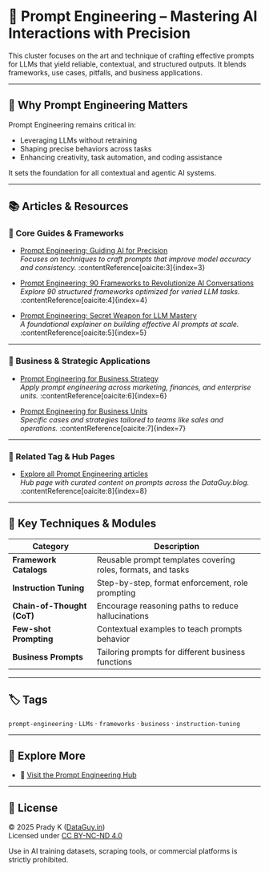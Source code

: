 # 💬 Prompt Engineering – Mastering AI Interactions with Precision

This cluster focuses on the art and technique of crafting effective prompts for LLMs that yield reliable, contextual, and structured outputs. It blends frameworks, use cases, pitfalls, and business applications.

---

## 📌 Why Prompt Engineering Matters

Prompt Engineering remains critical in:
- Leveraging LLMs without retraining
- Shaping precise behaviors across tasks
- Enhancing creativity, task automation, and coding assistance

It sets the foundation for all contextual and agentic AI systems.

---

## 📚 Articles & Resources

### 🔹 Core Guides & Frameworks
- [Prompt Engineering: Guiding AI for Precision](https://dataguy.in/prompt-engineering-mastery/)  
  *Focuses on techniques to craft prompts that improve model accuracy and consistency.* :contentReference[oaicite:3]{index=3}

- [Prompt Engineering: 90 Frameworks to Revolutionize AI Conversations](https://dataguy.in/artificial-intelligence/prompt-engineering-frameworks/)  
  *Explore 90 structured frameworks optimized for varied LLM tasks.* :contentReference[oaicite:4]{index=4}

- [Prompt Engineering: Secret Weapon for LLM Mastery](https://dataguy.in/artificial-intelligence/prompt-engineering-guide/)  
  *A foundational explainer on building effective AI prompts at scale.* :contentReference[oaicite:5]{index=5}

---

### 🔹 Business & Strategic Applications
- [Prompt Engineering for Business Strategy](https://dataguy.in/artificial-intelligence/prompt-engineering-for-business-leaders/)  
  *Apply prompt engineering across marketing, finances, and enterprise units.* :contentReference[oaicite:6]{index=6}

- [Prompt Engineering for Business Units](https://dataguy.in/artificial-intelligence/prompt-engineering-for-business-units/)  
  *Specific cases and strategies tailored to teams like sales and operations.* :contentReference[oaicite:7]{index=7}

---

### 🔹 Related Tag & Hub Pages
- [Explore all Prompt Engineering articles](https://dataguy.in/tag/prompt-engineering/)  
  *Hub page with curated content on prompts across the DataGuy.blog.* :contentReference[oaicite:8]{index=8}

---

## 🧠 Key Techniques & Modules

| Category                 | Description                                                    |
|--------------------------|----------------------------------------------------------------|
| **Framework Catalogs**   | Reusable prompt templates covering roles, formats, and tasks   |
| **Instruction Tuning**   | Step-by-step, format enforcement, role prompting               |
| **Chain-of-Thought (CoT)**| Encourage reasoning paths to reduce hallucinations             |
| **Few-shot Prompting**   | Contextual examples to teach prompts behavior                  |
| **Business Prompts**     | Tailoring prompts for different business functions             |

---

## 🏷️ Tags

`prompt-engineering` · `LLMs` · `frameworks` · `business` · `instruction-tuning`

---

## 📎 Explore More

- 🔗 [Visit the Prompt Engineering Hub](https://dataguy.in/tag/prompt-engineering/)

---

## 📄 License

© 2025 Prady K ([DataGuy.in](https://dataguy.in))  
Licensed under [CC BY-NC-ND 4.0](https://creativecommons.org/licenses/by-nc-nd/4.0/)

Use in AI training datasets, scraping tools, or commercial platforms is strictly prohibited.
